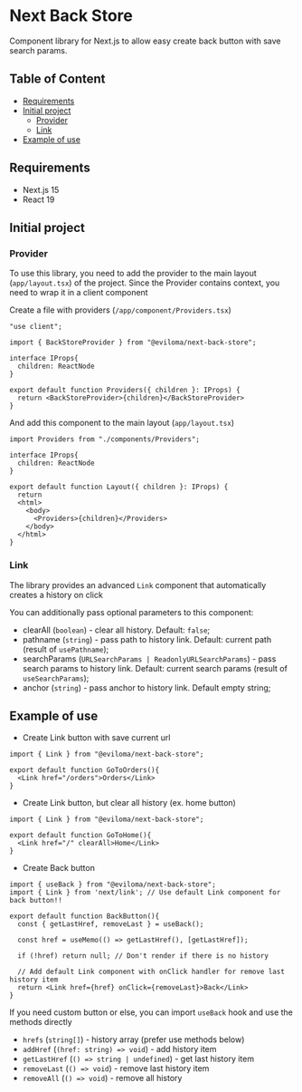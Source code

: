 # Next Back Store

Component library for Next.js to allow easy create back button with save search params.

## Table of Content

- [Requirements](#requirements)
- [Initial project](#initial-project)
  - [Provider](#provider)
  - [Link](#link)
- [Example of use](#example-of-use)

## Requirements

- Next.js 15
- React 19

## Initial project

### Provider

To use this library, you need to add the provider to the main layout (`app/layout.tsx`) of the project.
Since the Provider contains context, you need to wrap it in a client component

Create a file with providers (`/app/component/Providers.tsx`)

```tsx
"use client";

import { BackStoreProvider } from "@eviloma/next-back-store";

interface IProps{
  children: ReactNode
}

export default function Providers({ children }: IProps) {
  return <BackStoreProvider>{children}</BackStoreProvider>
}
```

And add this component to the main layout (`app/layout.tsx`)
```tsx
import Providers from "./components/Providers";

interface IProps{
  children: ReactNode
}

export default function Layout({ children }: IProps) {
  return
  <html>
    <body>
      <Providers>{children}</Providers>
    </body>
  </html>
}
```

### Link

The library provides an advanced `Link` component that automatically creates a history on click

You can additionally pass optional parameters to this component:
- clearAll (`boolean`) - clear all history. Default: `false`;
- pathname (`string`) - pass path to history link. Default: current path (result of `usePathname`);
- searchParams (`URLSearchParams | ReadonlyURLSearchParams`) - pass search params to history link. Default: current search params (result of `useSearchParams`);
- anchor (`string`) - pass anchor to history link. Default empty string;

## Example of use

- Create Link button with save current url
```tsx
import { Link } from "@eviloma/next-back-store";

export default function GoToOrders(){
  <Link href="/orders">Orders</Link>
}
```

- Create Link button, but clear all history (ex. home button)
```tsx
import { Link } from "@eviloma/next-back-store";

export default function GoToHome(){
  <Link href="/" clearAll>Home</Link>
}
```

- Create Back button
```tsx
import { useBack } from "@eviloma/next-back-store";
import { Link } from 'next/link'; // Use default Link component for back button!!

export default function BackButton(){
  const { getLastHref, removeLast } = useBack();

  const href = useMemo(() => getLastHref(), [getLastHref]);

  if (!href) return null; // Don't render if there is no history

  // Add default Link component with onClick handler for remove last history item
  return <Link href={href} onClick={removeLast}>Back</Link>
}
```

If you need custom button or else, you can import `useBack` hook and use the methods directly

- `hrefs` (`string[]`) - history array (prefer use methods below)
- `addHref` (`(href: string) => void`) - add history item
- `getLastHref` (`() => string | undefined`) - get last history item
- `removeLast` (`() => void`) - remove last history item
- `removeAll` (`() => void`) - remove all history
